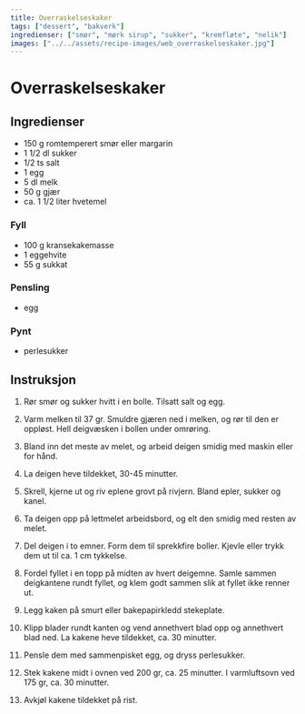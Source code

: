 ```yaml
---
title: Overraskelseskaker
tags: ["dessert", "bakverk"]
ingredienser: ["smør", "mørk sirup", "sukker", "kremfløte", "nelik"]
images: ["../../assets/recipe-images/web_overraskelseskaker.jpg"]
---
```


# Overraskelseskaker

## Ingredienser

- 150 g romtemperert smør eller margarin
- 1 1/2 dl sukker
- 1/2 ts salt
- 1 egg
- 5 dl melk
- 50 g gjær
- ca. 1 1/2 liter hvetemel

### Fyll

- 100 g kransekakemasse
- 1 eggehvite
- 55 g sukkat

### Pensling

- egg

### Pynt

- perlesukker

## Instruksjon

1. Rør smør og sukker hvitt i en bolle. Tilsatt salt og egg.

2. Varm melken til 37 gr. Smuldre gjæren ned i melken, og rør til den er oppløst. Hell deigvæsken i bollen under omrøring.

3. Bland inn det meste av melet, og arbeid deigen smidig med maskin eller for hånd.

4. La deigen heve tildekket, 30-45 minutter.

5. Skrell, kjerne ut og riv eplene grovt på rivjern. Bland epler, sukker og kanel.

6. Ta deigen opp på lettmelet arbeidsbord, og elt den smidig med resten av melet.

7. Del deigen i to emner. Form dem til sprekkfire boller. Kjevle eller trykk dem ut til ca. 1 cm tykkelse.

8. Fordel fyllet i en topp på midten av hvert deigemne. Samle sammen deigkantene rundt fyllet, og klem godt sammen slik at fyllet ikke renner ut.

9. Legg kaken på smurt eller bakepapirkledd stekeplate.

10. Klipp blader rundt kanten og vend annethvert blad opp og annethvert blad ned. La kakene heve tildekket, ca. 30 minutter.

11. Pensle dem med sammenpisket egg, og dryss perlesukker.

12. Stek kakene midt i ovnen ved 200 gr, ca. 25 minutter. I varmluftsovn ved 175 gr, ca. 30 minutter.

13. Avkjøl kakene tildekket på rist.
